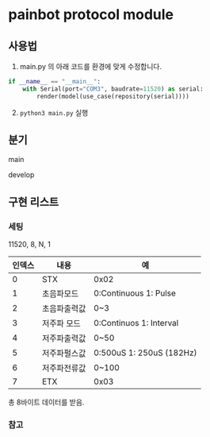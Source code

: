 # painbot protocol module

## 사용법

1. main.py 의 아래 코드를 환경에 맞게 수정합니다.

```python
if __name__ == "__main__":
    with Serial(port="COM3", baudrate=11520) as serial:
        render(model(use_case(repository(serial))))
```

2. `python3 main.py` 실행

## 분기

main

develop

## 구현 리스트

### 세팅

11520, 8, N, 1

|   인덱스  |   내용    |   예      |
|   --      |   --      |   --      |
|   0       |   STX     |   0x02    |
|   1       |   초음파모드| 0:Continuous 1: Pulse   |
|   2       |   초음파출력값|   0~3 |
|   3       |   저주파 모드 |   0:Continuos 1: Interval |
|   4       |   저주파출력값|   0~50    |
|   5       |   저주파펄스값|   0:500uS 1: 250uS (182Hz)    |
|   6       |   저주파전류값|   0~100   |
|   7       |   ETX     |   0x03    |

총 8바이트 데이터를 받음.

### 참고


